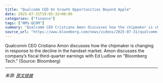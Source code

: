 ```yaml
---
title: "Qualcomm CEO On Growth Opportunities Beyond Apple"
date: 2025-07-31T19:05:32+08:00
categories: ["finance"]
tags: ["NMS:QCOM"]
summary: "Qualcomm CEO Cristiano Amon discusses how the chipmaker is changing in response to the decline in the handset market. Amon discusses the company’s fiscal third-quarter earnings with Ed Ludlow on \"Bloo"
source_url: "https://www.bloomberg.com/news/videos/2025-07-31/qualcomm-ceo-on-growth-opportunities-beyond-apple-video"
---
```


Qualcomm CEO Cristiano Amon discusses how the chipmaker is changing in response to the decline in the handset market. Amon discusses the company’s fiscal third-quarter earnings with Ed Ludlow on "Bloomberg Tech." (Source: Bloomberg)

---

*来源: [原文链接](https://www.bloomberg.com/news/videos/2025-07-31/qualcomm-ceo-on-growth-opportunities-beyond-apple-video)*
